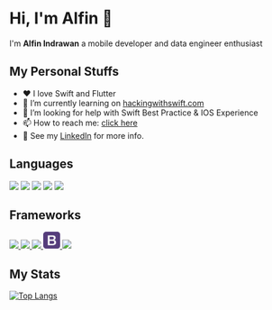 # Hi, I'm Alfin  👋
 I'm **Alfin Indrawan** a mobile developer and data engineer enthusiast  
## My Personal Stuffs
* ❤️ I love Swift and Flutter
* 🔭 I’m currently learning on [hackingwithswift.com](https://www.hackingwithswift.com)
* 🤔 I’m looking for help with Swift Best Practice & IOS Experience
* 📫 How to reach me: [click here](mailto:alfinindrawan54@gmail.com)
* 📝 See my [LinkedIn](https://www.linkedin.com/in/alfinindrawan/) for more info.

## Languages
<code><img height="30" src="https://img.icons8.com/fluency/48/000000/swift.png"></code> 
<code><img height="30" src="https://img.icons8.com/color/452/dart.png" ></code> 
<code><img height="30" src="https://img.icons8.com/color/48/000000/php.png"></code> 
<code><img height="30" src="https://img.icons8.com/external-soft-fill-juicy-fish/60/000000/external-sql-servers-and-networks-soft-fill-soft-fill-juicy-fish.png"></code> 
<code><img height="30" src="https://cdn4.iconfinder.com/data/icons/logos-and-brands/512/267_Python_logo-512.png" ></code> 

## Frameworks
<a href="https://developer.apple.com/xcode/swiftui/" > <img height="30" src="https://img.icons8.com/color/48/000000/swiftui.png"> </a> 
<a href="https://laravel.com" > <img height="30" src="https://img.icons8.com/fluency/48/000000/laravel.png"> </a> 
<a href="https://flutter.com" > <img height="30" src="https://img.icons8.com/color/48/000000/flutter.png"> </a> 
<a href="https://getbootstrap.com" > <img height="30" src="https://raw.githubusercontent.com/github/explore/80688e429a7d4ef2fca1e82350fe8e3517d3494d/topics/bootstrap/bootstrap.png"> </a>
<a href="https://drive.google.com/uc?export=view&id=1GDv4tod24sj0PfGFBtP2CHV-roC51XhU" > <img src="https://drive.google.com/uc?export=view&id=1GDv4tod24sj0PfGFBtP2CHV-roC51XhU" style="height: 30px"> </a> 
 
## My Stats
<!-- ![Alfin's GitHub stats](https://github-readme-stats.vercel.app/api?username=alfinindrawan&show_icons=true&theme=radical&count_private=true) -->
[![Top Langs](https://github-readme-stats.vercel.app/api/top-langs/?username=alfinindrawan&hide=Makefile,C,C++,Cmake&&theme=dark)](https://github.com/alfinindrawan/github-readme-stats)
